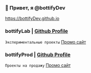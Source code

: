 ### 👋 Привет, я @bottifyDev

https://bottifyDev.github.io

### bottifyLab | [Github Profile](https://github.com/bottifyLab)
`Экспериментальные проекты`
<a href="https://github.com/bottifyLab" target="_blank">Промо сайт</a>

### bottifyProd | [Github Profile](https://github.com/bottifyProd)
`Проекты на продажу`
<a href="https://github.com/bottifyProd" target="_blank">Промо сайт</a>
